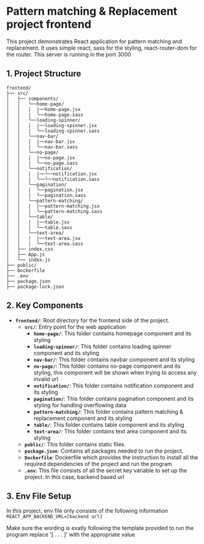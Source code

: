 # Pattern matching & Replacement project frontend

This project demonstrates React application for pattern matching and replacement. It uses simple react, sass for the styling, react-router-dom for the router. This server is running in the port 3000

## 1. Project Structure

`frontend/`<br>
`├── src/`<br>
`│   ├── components/`<br>
`│   │   └──home-page/`<br>
`│   │   |  |──home-page.jsx`<br>
`│   │   |  └──home-page.sass`<br>
`│   │   └──loading-spinner/`<br>
`│   │   |  |──loading-spinner.jsx`<br>
`│   │   |  └──loading-spinner.sass`<br>
`│   │   └──nav-bar/`<br>
`│   │   |  |──nav-bar.jsx`<br>
`│   │   |  └──nav-bar.sass`<br>
`│   │   └──no-page/`<br>
`│   │   |  |──no-page.jsx`<br>
`│   │   |  └──no-page.sass`<br>
`│   │   └──notification/`<br>
`│   │   |  |──└──notification.jsx`<br>
`│   │   |  └──└──notification.sass`<br>
`│   │   └──pagination/`<br>
`│   │   |  └──pagination.jsx`<br>
`│   │   |  └──pagination.sass`<br>
`│   │   └──pattern-matching/`<br>
`│   │   |  |──pattern-matching.jsx`<br>
`│   │   |  └──pattern-matching.sass`<br>
`│   │   └──table/`<br>
`│   │   |  |──table.jsx`<br>
`│   │   |  └──table.sass`<br>
`│   │   └──text-area/`<br>
`│   │   |  |──text-area.jsx`<br>
`│   │   |  └──text-area.sass`<br>
`│   ├── index.css`<br>
`│   ├── App.js`<br>
`│   └── index.js`<br>
`├── public/`<br>
`├── Dockerfile`<br>
`├── .env`<br>
`├── package.json`<br>
`├── package-lock.json`<br>

## 2. Key Components

- **`frontend/`**: Root directory for the frontend side of the project.
  - **`src/`**: Entry point for the web application
    - **`home-page/`**: This folder contains homepage component and its styling
    - **`loading-spinner/`**: This folder contains loading spinner component and its styling
    - **`nav-bar/`**: This folder contains navbar component and its styling
    - **`no-page/`**: This folder contains no-page component and its styling, this component will be shown when trying to access any invalid url
    - **`notification/`**: This folder contains notification component and its styling
    - **`pagination/`**: This folder contains pagination component and its styling for handling overflowing data
    - **`pattern-matching/`**: This folder contains pattern matching & replacement component and its styling
    - **`table/`**: This folder contains table component and its styling
    - **`text-area/`**: This folder contains text area component and its styling
  - **`public/`**: This folder contains static files
  - **`package.json`**: Contains all packages needed to run the project.
  - **`Dockerfile`**: Dockerfile which provides the instruction to install all the required dependencies of the project and run the program
  - **`.env`**: This file consists of all the secret key variable to set up the project. In this case, backend based url

## 3. Env File Setup
In this project, env file only consists of the following information
`REACT_APP_BACKEND_URL=[backend url]`<br>

Make sure the wording is exatly following the template provided to run the program
replace '[ . . . ]' with the appropriate value

